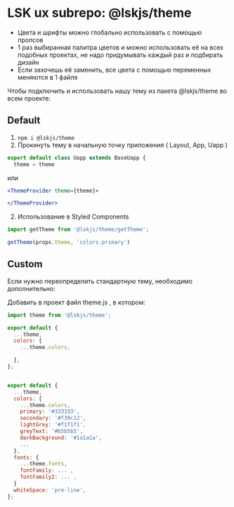 # LSK ux subrepo: @lskjs/theme

- Цвета и шрифты можно глобально использовать с помощью пропсов
- 1 раз выбиранная палитра цветов и можно использовать её на всех подобных проектах, не надо придумывать каждый раз и подбирать дизайн
- Eсли захочешь её заменить, все цвета с помощью переменных меняются в 1 файле

Чтобы подключить и использовать нашу тему из пакета @lskjs/theme во всем проекте:

## Default 

1. `npm i @lskjs/theme`
2. Прокинуть тему в начальную точку приложения ( Layout, App, Uapp )
```jsx
export default class Uapp extends BaseUapp {
  theme = theme
```
или
 ```jsx
<ThemeProvider theme={theme}>

</ThemeProvider>
```
2. Использование в Styled Components
```jsx
import getTheme from '@lskjs/theme/getTheme';

getTheme(props.theme, 'colors.primary')
```

## Custom

Если нужно переопределить стандартную тему, необходимо дополнительно:

Добавить в проект файл theme.js , в котором:

```js
import theme from '@lskjs/theme';

export default {
  ...theme,
  colors: {
    ...theme.colors,

  },
};


export default {
  ...theme,
  colors: {
    ...theme.colors,
    primary: '#333333',
    secondary: '#f39c12',
    lightGrey: '#f1f1f1',
    greyText: '#b5b5b5',
    darkBackground: '#1a1a1a',
    ...
  },
  fonts: {
    ...theme.fonts,
    fontFamily: ... ,
    fontFamily2: ... ,
  }
  whiteSpace: 'pre-line',
};
```
